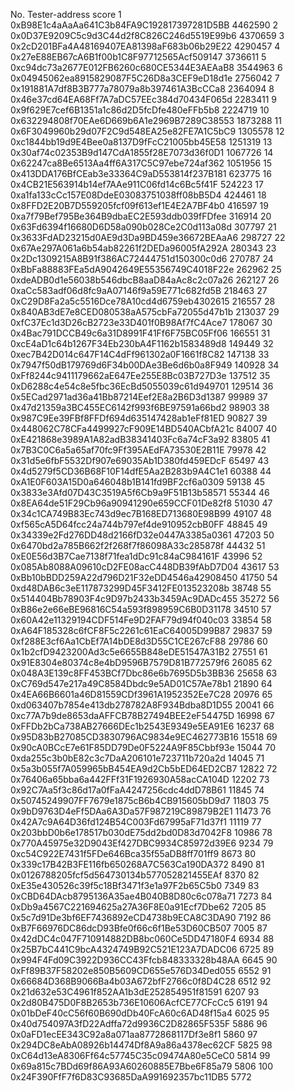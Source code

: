 No.	Tester-address	                            score
1	0xB98E1c4aAaAa641C3b84FA9C192817397281D5BB	4462590
2	0x0D37E9209C5c9d3C44d2f8C826C246d5519E99b6	4370659
3	0x2cD201BFa4A48169407EA81398aF683b06b29E22	4290457
4	0x27eE88EB67cA6B1f00b1C8F97712565Acf509147	3736611
5	0xc94dc73a2677E012FB6260c680CE5344E3AEAaB8	3544963
6	0x04945062ea8915829087F5C26D8a3CEF9eD18d1e	2756042
7	0x191881A7df8B3B777a78079a8b397461A3BcCCa8	2364094
8	0x46e37cd64EA68Ff7A7aDC57EEc384d70434F065d	2283411
9	0x9f629E7cef6B1351a1c86d2D5fcDfe480eFFb5b8	2224719
10	0x632294808f70EAe6D669b6A1e2969B7289C38553	1873288
11	0x6F3049960b29d07F2C9d548EA25e82FE7A1C5bC9	1305578
12	0xc1844bb19d9E4Bee0a8137D9fFcC21005bb45E58	1251319
13	0x30af74c02353B9d147CdA1855f28E7073d36f0D1	1067726
14	0x62247ca8Be6513Aa4ff6A317C5C97ebe724af362	1051956
15	0x413DDA176BfCEab3e33364C9aD553814f237B181	623775
16	0x4CB21E563914b14ef7AAe911C06fd14c6Bc5f41F	524223
17	0xa1fa133cCc157E08DdeE03083751038ff08bB5D4	424461
18	0x8FFD2E20B7D559205fcf09f613ef1E4E2A7BF4b0	416597
19	0xa7f79Bef795Be364B9dbaEC2E593ddb039fFDfee	316914
20	0x63Fd6394f16680D6D58a090b028Ce2C0d113a08d	307797
21	0x3633FdAD23215d0AE9d3Da9BD459e36672BEAaA6	298727
22	0x67Ae297A061a6b54ab82261f2DEDa96005fA292A	280343
23	0x2Dc1309215A8B91f386AC72444751d150300c0d6	270787
24	0xBbFa88883FEa5dA9042649E55356749C4018F22e	262962
25	0xdeADB0d1e56038b546dbcB8aaD84aAc8c2c07a26	262127
26	0xaCc583adf06d8fc9aA07146f9a59E771c682fd5B	218463
27	0xC29D8Fa2a5c5516Dce78A10cd4d6759eb4302615	216557
28	0x840AB3dE7e8CED080538aA575cbFa72055d47b1b	213037
29	0xfC37Ec1d3D26cB2723e33D401f0B98Af7fC4Ace7	178067
30	0x4Bac791DCCB49c6a31D8991F41Ff6F75BC05Ff06	166551
31	0xcE4aD1c64b1267F34Eb230bA4F1162b1583489d8	149449
32	0xec7B42D014c647F14C4dFf961302a0F1661f8C82	147138
33	0x7947f50dB179769d6F34b00DAe3Be6d6b0a8F949	140928
34	0xFf8244c9411179662aE647Ee255E8Bc03B727D3e	137512
35	0xD6288c4e54c8e5fbc36EcBd5055039c61d949701	129514
36	0x5ECad2971ad36a41Bb87214Eef2E8a2B6D3d1387	99989
37	0x47d21359a3BC455EC6142f993f6BE97591a66bd2	98903
38	0x987C9Ee39FBf8FFDf694d635147428ab1eFf81ED	90827
39	0x448062C78CFa4499927cF909E14BD540ACbfA21c	84007
40	0xE421868e3989A1A82adB38341403Fc6a74cF3a92	83805
41	0x7B3C0C6a5a65af70fc9Ff395AEdFA73530E2B11E	79978
42	0x31d5e6fbF5532Df907e69035Ab1D380fd459EDcF	65497
43	0x4d5279f5CD36B68F10F14dfE5Aa2B283b9A4C1e1	60388
44	0xA1E0F603A15D0a646048b1B141fd9BF2cf6a0309	59138
45	0x3833e3Afd07D43C3519A5f6Cb9a9F51B13b58571	55344
46	0x8EA64de51F29Cb96a90941290e659CCF01De82f8	51030
47	0x34c1CA749B83Ec743d9ec7B168ED713680E98B99	49107
48	0xf565cA5D64fcc24a744b797ef4de910952cbB0FF	48845
49	0x34339e2Fd276DD48d2166fD32e0447A3385a0361	47203
50	0x6470bd2a785B662f2f268f7f86098A33c285878f	44432
51	0xE0E56d3B7Cae7138f71fea1dDc91c84aC984161F	43996
52	0x085Ab8088A09610cD2FE08acC448DB39fAbD7D04	43617
53	0xBb10bBDD259A22d796D21F32eDD4546a42908450	41750
54	0xd48DAB6c3eE117873299D45F3412FE013523208b	38748
55	0x514404Bb78903F4c9D97b2433b3459Ac9DADc455	35272
56	0xB86e2e66eBE96816C54a593f898959C6B0D31178	34510
57	0x60A42e11329194CDF514Fe9D2FAF79d94f040c03	33854
58	0xA64F185328c6fCF8F5c2261c61EaC64005D99B87	29837
59	0xf288E3cf6Aa1CbEf7A14bDE8d3D55C1CE267cF88	29786
60	0x1b2cfD9423200Ad3c5e6655B848eDE51547A31B2	27551
61	0x91E8304e80374c8e4bD9596B7579D81B772579f6	26085
62	0x048A3E139c8FF453BCf7Dbc86e6b7695D5b3BB36	25658
63	0xC769d547e217a49C8584Dbdc9e5AD01C57Ae78b1	21890
64	0x4EA66B6601a46D81559CDf3961A1952352Ee7C28	20976
65	0xd063407b7854e413db278782A8F934Bdba8D1D55	20041
66	0xc77A7b9de8653daAFFCB78B27494BEE2eF54475D	16998
67	0xFFDb2bCa738AB27666DEc1b2543E9349e5EA91E6	16237
68	0x95D83bB27085CD3830796AC9834e9EC462773B16	15518
69	0x90cA0BCcE7e61F85DD79De0F5224A9F85Cbbf93e	15044
70	0xda255c3b0bE82c3c7DaA206101e723711b720a2d	14045
71	0x5a3b055f7A059965bB454EA9d2Cb5bED64ED2CB7	12822
72	0x76406a65bba6a442FFf31F1926930A58acCA104D	12202
73	0x92C7Aa5f3c86d17a0fFaA4247256cdc4ddD78B61	11845
74	0x50745249907FF7679e1875cB6b4CB915605bD9d7	11803
75	0x9bD9763D4eFf5DAa6A3Da57F987219C89879B2E1	11473
76	0x42A7c9A64D36fd124B54C003Fd67995aF71d37f1	11119
77	0x203bbD0b6e178517b030dE75dd2bd0D83d7042F8	10986
78	0x770A45975e32D9043Ef427DBC9934C85972d39E6	9234
79	0xc54C922E7431f5FDe646Bca35f55aDB8ff701ff9	8673
80	0x339c17B42B3FE116fb650268A7C563Ca190DA372	8490
81	0x0126788205fcf5d564730134b577052821455EAf	8370
82	0xE35e430526c39f5c18Bf3471f3e1a97F2b65C5b0	7349
83	0xCBD64DAcb8795136A35ae4B040B8D80c6c078a71	7273
84	0xDb9a4567C221694625a27A36F8E0a91Ecf7Dbe62	7205
85	0x5c7d91De3bf6EF7436892eCD4738b9ECA8C3DA90	7192
86	0xB7F66976DC86dcD93Bfe0f66c6f1Be53D60CB507	7005
87	0x42dDC4c047F710914882DB8bc060Ce5DD47180F4	6934
88	0x25B7bC441C9bcA4324749B92C521E123A7DADC06	6725
89	0x994F4Fd09C3922D936CC43Ffcb848333328b48AA	6645
90	0xFf89B37F58202e850B5609CD655e576D34Ded055	6552
91	0x66684D368B9066Ba4b03A672bfF2766c0f8D4C28	6512
92	0x21d632e53C4961f852AA1b3dE252854951f81591	6207
93	0x2d80B475D0F8B2653b736E10606AcfCE77CFcCc5	6191
94	0x01bDeF40cC56f60B690dDb40FcA60c6AD48f15a4	6025
95	0x40d754097A3fD22Adffa72d9936C2D82865F535F	5886
96	0x0aFD1ecEE343C92a8a071aa8772868117Df3e8f1	5860
97	0x294DC8eAbA08926b14474Df8A9a86a4378ec62CF	5825
98	0xC64d13eA8306Ff64c57745C35c09474A80e5CeC0	5814
99	0x69a815c7BDd69f86A93A60260885E7Bbe6F85a79	5806
100	0x24F390FfF7f6D83C93685DaA991692357bc11DB5	5772